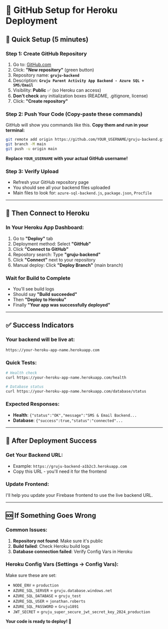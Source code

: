 # 🐙 GitHub Setup for Heroku Deployment

## 🎯 **Quick Setup (5 minutes)**

### Step 1: Create GitHub Repository
1. Go to: [GitHub.com](https://github.com)
2. Click: **"New repository"** (green button)
3. Repository name: **`gruju-backend`**
4. Description: **`Gruju Parent Activity App Backend - Azure SQL + SMS/Email`**
5. Visibility: **Public** ✅ (so Heroku can access)
6. **Don't check** any initialization boxes (README, .gitignore, license)
7. Click: **"Create repository"**

### Step 2: Push Your Code (Copy-paste these commands)
GitHub will show you commands like this. **Copy them and run in your terminal:**

```bash
git remote add origin https://github.com/YOUR_USERNAME/gruju-backend.git
git branch -M main
git push -u origin main
```

**Replace `YOUR_USERNAME` with your actual GitHub username!**

### Step 3: Verify Upload
- Refresh your GitHub repository page
- You should see all your backend files uploaded
- Main files to look for: `azure-sql-backend.js`, `package.json`, `Procfile`

---

## 🚀 **Then Connect to Heroku**

### In Your Heroku App Dashboard:
1. Go to **"Deploy"** tab
2. Deployment method: Select **"GitHub"**
3. Click **"Connect to GitHub"**
4. Repository search: Type **"gruju-backend"**
5. Click **"Connect"** next to your repository
6. Manual deploy: Click **"Deploy Branch"** (main branch)

### Wait for Build to Complete
- You'll see build logs
- Should say **"Build succeeded"**
- Then **"Deploy to Heroku"**
- Finally **"Your app was successfully deployed"**

---

## ✅ **Success Indicators**

### Your backend will be live at:
`https://your-heroku-app-name.herokuapp.com`

### Quick Tests:
```bash
# Health check
curl https://your-heroku-app-name.herokuapp.com/health

# Database status
curl https://your-heroku-app-name.herokuapp.com/database/status
```

### Expected Responses:
- **Health**: `{"status":"OK","message":"SMS & Email Backend...`
- **Database**: `{"success":true,"status":"connected"...`

---

## 🔗 **After Deployment Success**

### Get Your Backend URL:
- Example: `https://gruju-backend-a1b2c3.herokuapp.com`
- Copy this URL - you'll need it for the frontend

### Update Frontend:
I'll help you update your Firebase frontend to use the live backend URL.

---

## 🆘 **If Something Goes Wrong**

### Common Issues:
1. **Repository not found**: Make sure it's public
2. **Build failed**: Check Heroku build logs
3. **Database connection failed**: Verify Config Vars in Heroku

### Heroku Config Vars (Settings → Config Vars):
Make sure these are set:
- `NODE_ENV` = `production`
- `AZURE_SQL_SERVER` = `gruju.database.windows.net`
- `AZURE_SQL_DATABASE` = `gruju_test`
- `AZURE_SQL_USER` = `jonathan.roberts`
- `AZURE_SQL_PASSWORD` = `Gruju1891`
- `JWT_SECRET` = `gruju_super_secure_jwt_secret_key_2024_production`

**Your code is ready to deploy! 🚀**